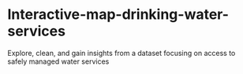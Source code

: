 # Interactive-map-drinking-water-services
Explore, clean, and gain insights from a dataset focusing on access to safely managed water services
